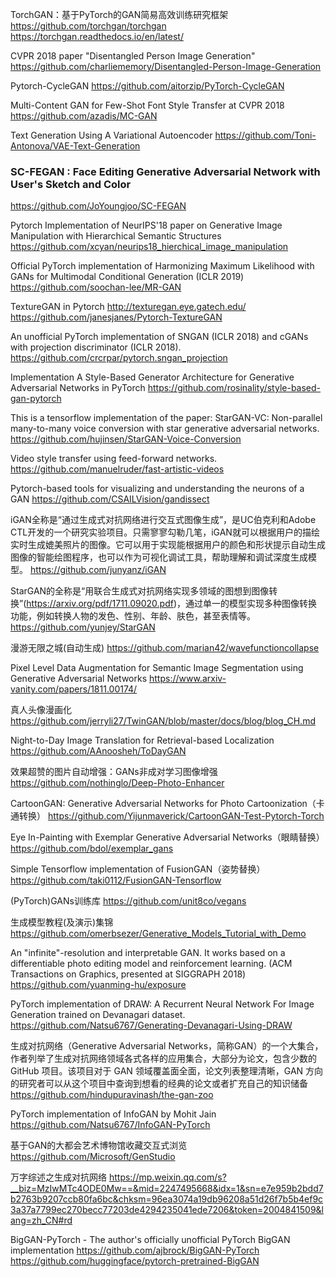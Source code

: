 TorchGAN：基于PyTorch的GAN简易高效训练研究框架
https://github.com/torchgan/torchgan
https://torchgan.readthedocs.io/en/latest/

CVPR 2018 paper "Disentangled Person Image Generation"
https://github.com/charliememory/Disentangled-Person-Image-Generation

Pytorch-CycleGAN
https://github.com/aitorzip/PyTorch-CycleGAN

Multi-Content GAN for Few-Shot Font Style Transfer at CVPR 2018
https://github.com/azadis/MC-GAN

Text Generation Using A Variational Autoencoder
https://github.com/Toni-Antonova/VAE-Text-Generation

### SC-FEGAN : Face Editing Generative Adversarial Network with User's Sketch and Color
https://github.com/JoYoungjoo/SC-FEGAN

Pytorch Implementation of NeurIPS'18 paper on Generative Image Manipulation with Hierarchical Semantic Structures
https://github.com/xcyan/neurips18_hierchical_image_manipulation

Official PyTorch implementation of Harmonizing Maximum Likelihood with GANs for Multimodal Conditional Generation (ICLR 2019)
https://github.com/soochan-lee/MR-GAN

TextureGAN in Pytorch http://texturegan.eye.gatech.edu/
https://github.com/janesjanes/Pytorch-TextureGAN

An unofficial PyTorch implementation of SNGAN (ICLR 2018) and cGANs with projection discriminator (ICLR 2018).
https://github.com/crcrpar/pytorch.sngan_projection

Implementation A Style-Based Generator Architecture for Generative Adversarial Networks in PyTorch
https://github.com/rosinality/style-based-gan-pytorch

This is a tensorflow implementation of the paper: StarGAN-VC: Non-parallel many-to-many voice conversion with star generative adversarial networks.
https://github.com/hujinsen/StarGAN-Voice-Conversion

Video style transfer using feed-forward networks.
https://github.com/manuelruder/fast-artistic-videos

Pytorch-based tools for visualizing and understanding the neurons of a GAN
https://github.com/CSAILVision/gandissect

iGAN全称是“通过生成式对抗网络进行交互式图像生成”，是UC伯克利和Adobe CTL开发的一个研究实验项目。只需寥寥勾勒几笔，iGAN就可以根据用户的描绘实时生成媲美照片的图像。它可以用于实现能根据用户的颜色和形状提示自动生成图像的智能绘图程序，也可以作为可视化调试工具，帮助理解和调试深度生成模型。
https://github.com/junyanz/iGAN

StarGAN的全称是“用联合生成式对抗网络实现多领域的图想到图像转换”(https://arxiv.org/pdf/1711.09020.pdf)，通过单一的模型实现多种图像转换功能，例如转换人物的发色、性别、年龄、肤色，甚至表情等。
https://github.com/yunjey/StarGAN

漫游无限之城(自动生成)
https://github.com/marian42/wavefunctioncollapse

Pixel Level Data Augmentation for Semantic Image Segmentation using Generative Adversarial Networks
https://www.arxiv-vanity.com/papers/1811.00174/

真人头像漫画化
https://github.com/jerryli27/TwinGAN/blob/master/docs/blog/blog_CH.md

Night-to-Day Image Translation for Retrieval-based Localization
https://github.com/AAnoosheh/ToDayGAN


效果超赞的图片自动增强：GANs非成对学习图像增强
https://github.com/nothinglo/Deep-Photo-Enhancer

CartoonGAN: Generative Adversarial Networks for Photo Cartoonization（卡通转换）
https://github.com/Yijunmaverick/CartoonGAN-Test-Pytorch-Torch

Eye In-Painting with Exemplar Generative Adversarial Networks（眼睛替换）
https://github.com/bdol/exemplar_gans

Simple Tensorflow implementation of FusionGAN（姿势替换）
https://github.com/taki0112/FusionGAN-Tensorflow

(PyTorch)GANs训练库
https://github.com/unit8co/vegans

生成模型教程(及演示)集锦
https://github.com/omerbsezer/Generative_Models_Tutorial_with_Demo

An "infinite"-resolution and interpretable GAN. It works based on a differentiable photo editing model and reinforcement learning. (ACM Transactions on Graphics, presented at SIGGRAPH 2018)
https://github.com/yuanming-hu/exposure

PyTorch implementation of DRAW: A Recurrent Neural Network For Image Generation trained on Devanagari dataset.
https://github.com/Natsu6767/Generating-Devanagari-Using-DRAW

生成对抗网络（Generative Adversarial Networks，简称GAN）的一个大集合，作者列举了生成对抗网络领域各式各样的应用集合，大部分为论文，包含少数的 GitHub 项目。该项目对于 GAN 领域覆盖面全面，论文列表整理清晰，GAN 方向的研究者可以从这个项目中查询到想看的经典的论文或者扩充自己的知识储备
https://github.com/hindupuravinash/the-gan-zoo

PyTorch implementation of InfoGAN by Mohit Jain 
https://github.com/Natsu6767/InfoGAN-PyTorch

基于GAN的大都会艺术博物馆收藏交互式浏览
https://github.com/Microsoft/GenStudio

万字综述之生成对抗网络
https://mp.weixin.qq.com/s?__biz=MzIwMTc4ODE0Mw==&mid=2247495668&idx=1&sn=e7e959b2bdd7b2763b9207ccb80fa6bc&chksm=96ea3074a19db96208a51d26f7b5b4ef9c3a37a7799ec270becc77203de4294235041ede7206&token=2004841509&lang=zh_CN#rd

BigGAN-PyTorch - The author's officially unofficial PyTorch BigGAN implementation
https://github.com/ajbrock/BigGAN-PyTorch
https://github.com/huggingface/pytorch-pretrained-BigGAN